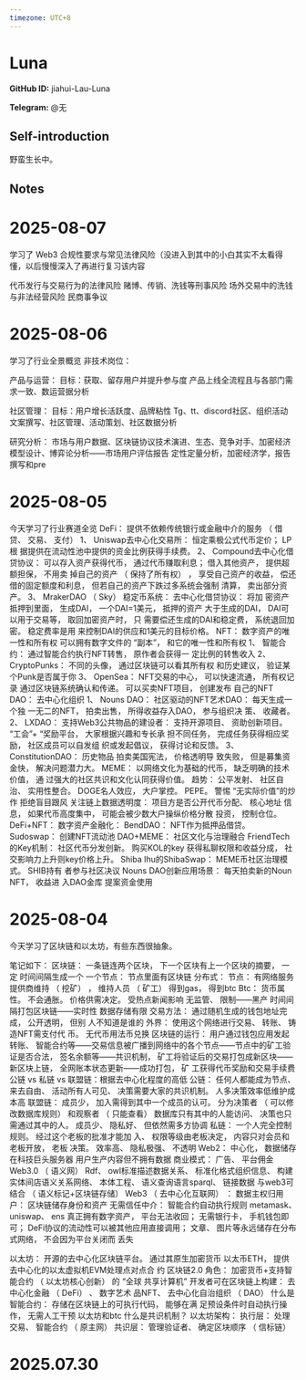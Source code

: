 ```yaml
---
timezone: UTC+8
---
```


# Luna

**GitHub ID:** jiahui-Lau-Luna

**Telegram:** @无

## Self-introduction

野蛮生长中。

## Notes

<!-- Content_START -->
# 2025-08-07

学习了 Web3 合规性要求与常见法律风险（没进入到其中的小白其实不太看得懂，以后慢慢深入了再进行复习该内容

代币发行与交易行为的法律风险
赌博、传销、洗钱等刑事风险
场外交易中的洗钱与非法经营风险
民商事争议

# 2025-08-06

学习了行业全景概览
非技术岗位：

产品与运营：
目标：获取、留存用户并提升参与度
产品上线全流程且与各部门需求一致、数运营据分析

社区管理：
目标：用户增长活跃度、品牌粘性
Tg、tt、discord社区、组织活动
文案撰写、社区管理、活动策划、社区数据分析

研究分析：
市场与用户数据、区块链协议技术演进、生态、竞争对手、加密经济模型设计、博弈论分析——市场用户评估报告
定性定量分析，加密经济学，报告撰写和pre

# 2025-08-05

今天学习了行业赛道全览
DeFi：
提供不依赖传统银行或金融中介的服务 （ 借贷、 交易、 支付）
1、 Uniswap去中心化交易所： 恒定乘极公式代币定价； LP根
据提供在流动性池中提供的资金比例获得手续费。
2、 Compound去中心化借贷协议： 可以存入资产获得代币，
通过代币赚取利息； 借入其他资产， 提供超额担保， 不用卖
掉自己的资产 （ 保持了所有权） ， 享受自己资产的收益， 偿还
借的固定额度和利息， 但若自己的资产下跌过多系统会强制
清算， 卖出部分资产。
3、 MrakerDAO （ Sky） 稳定币系统： 去中心化借贷协议： 将加
密资产抵押到里面， 生成DAI， 一个DAI=1美元， 抵押的资产
大于生成的DAI， DAI可以用于交易等， 取回加密资产时， 只
需要偿还生成的DAI和稳定费， 系统退回加密。 稳定费率是用
来控制DAI的供应和1美元的目标价格。
NFT： 数字资产的唯一性和所有权
可以拥有数字文件的 “副本”， 和它的唯一性和所有权
1、 智能合约： 通过智能合约执行NFT转售， 原作者会获得一
定比例的转售收入
2、 CryptoPunks： 不同的头像， 通过区块链可以看其所有权
和历史建议， 验证某个Punk是否属于你
3、 OpenSea： NFT交易的中心， 可以快速流通， 所有权记录
通过区块链系统确认和传递。 可以买卖NFT项目， 创建发布
自己的NFT
DAO： 去中心化组织
1、 Nouns DAO： 社区驱动的NFT艺术DAO： 每天生成一个独
一无二的NFT， 拍卖出售， 所得收益存入DAO， 参与组织决
策、 收藏者。
2、 LXDAO： 支持Web3公共物品的建设者： 支持开源项目、
资助创新项目。 “工会”+
“奖励平台， 大家根据兴趣和专长承
担不同任务， 完成任务获得相应奖励， 社区成员可以自发组
织或发起倡议， 获得讨论和反馈。
3、 ConstitutionDAO： 历史物品 拍卖美国宪法， 价格透明导
致失败， 但是募集资金快， 解决问题潜力大。
MEME： 以网络文化为基础的代币， 缺乏明确的技术价值， 通
过强大的社区共识和文化认同获得价值。 趋势： 公平发射、
社区自治、 实用性整合。 DOGE名人效应， 大户掌控。
PEPE。
警惕 “无实际价值”的炒作
拒绝盲目跟风
关注链上数据透明度： 项目方是否公开代币分配、 核心地址
信息， 如果代币高度集中， 可能会被少数大户操纵价格分散
投资， 控制仓位。
DeFi+NFT： 数字资产金融化：
BendDAO： NFT作为抵押品借贷。
Sudoswap： 创建NFT流动池
DAO+MEME： 社区文化与治理融合
FriendTech的Key机制： 社区代币分发创新。 购买KOL的key
获得私聊权限和收益分成， 社交影响力上升则key价格上升。
Shiba Ihu的ShibaSwap： MEME币社区治理模式。 SHIB持有
者参与社区决议
Nouns DAO创新应用场景： 每天拍卖新的Noun NFT， 收益进
入DAO金库 提案资金使用

# 2025-08-04

今天学习了区块链和以太坊，有些东西很抽象。

笔记如下：
区块链：
一条链连两个区块， 下一个区块有上一个区块的摘要， 一定
时间间隔生成一个
一个节点： 节点里面有区块链 分布式：
节点： 有网络服务提供商维持
（
挖矿） ， 维持人员 （ 矿工） 得到gas， 得到btc
Btc： 货币属性。
不会通胀。
价格供需决定。 受热点新闻影响
无监管、 限制——黑产
时间间隔打包区块链——实时性
数据存储有限
交易方法： 通过随机生成的钱包地址完成， 公开透明， 但别
人不知道是谁的
外界： 使用这个网络进行交易、 转账、 铸造NFT需支付代
币。 无代币用法币兑换
区块链的运行：
用户通过钱包应用发起转账、 智能合约等——交易信息被广播到网络中的各个节点——节点中的矿工验证是否合法，
签名余额等——共识机制， 矿工将验证后的交易打包成新区块——新区块上链， 全网账本状态更新——成功打包， 矿
工获得代币奖励和交易手续费
公链 vs 私链 vs 联盟链：根据去中心化程度的高低 
公链： 任何人都能成为节点、 来去自由、 活动所有人可见、
决策需要大家的共识机制。 人多决策效率低维护成本高
联盟链： 成员少， 加入需得到其中一个成员的认可。
分为决策者 （ 可以修改数据库规则） 和观察者 （ 只能查看）
数据库只有其中的人能访问、 决策也只需通过其中的人。
成员少、 隐私好、 但依然需多方协调
私链： 一个人完全控制规则。 经过这个老板的批准才能加
入、 权限等级由老板决定， 内容只对会员和老板开放， 老板
决策。 效率高、 隐私极强、 不透明
Web2：
中心化， 数据储存在科技巨头服务器
用户生产内容但不拥有数据
商业模式： 广告、 平台佣金
Web3.0 （ 语义网）
Rdf、 owl标准描述数据关系、
标准化格式组织信息、
构建实体间店语义关系网络、
本体工程、 语义查询语言sparql、 链接数据
与web3可结合 （ 语义标记+区块链存储）
Web3 （ 去中心化互联网） ：
数据主权归用户： 区块链储存身份和资产
无需信任中介： 智能合约自动执行规则
metamask、 uniswap、 ens 
真正拥有数字资产， 平台无法收回；
无需银行卡， 手机钱包即可；
DeFi协议的流动性可以被其他应用直接调用；
文章、 图片等永远储存在分布式网络， 不会因为平台关闭而
丢失


以太坊： 开源的去中心化区块链平台。 通过其原生加密货币
以太币ETH， 提供去中心化的以太虚拟机EVM处理点对点合
约
区块链2.0 
角色： 加密货币+支持智能合约 （ 以太坊核心创新） 的 “全球
共享计算机”
开发者可在区块链上构建： 去中心化金融 （ DeFi） 、 数字艺术
品NFT、 去中心化自治组织 （ DAO）
什么是智能合约： 存储在区块链上的可执行代码， 能够在满
足预设条件时自动执行操作， 无需人工干预
以太坊和btc
什么是共识机制？
以太坊架构：
执行层： 处理交易、 智能合约 （ 原主网）
共识层： 管理验证者、 确定区块顺序 （ 信标链）

# 2025.07.30


<!-- Content_END -->
